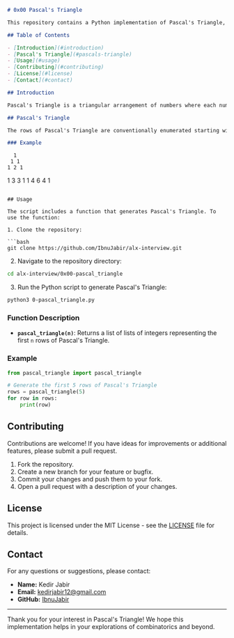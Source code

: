 ```markdown
# 0x00 Pascal's Triangle

This repository contains a Python implementation of Pascal's Triangle, a triangular array of the binomial coefficients. It is a well-known mathematical concept used in combinatorics, algebra, and probability.

## Table of Contents

- [Introduction](#introduction)
- [Pascal's Triangle](#pascals-triangle)
- [Usage](#usage)
- [Contributing](#contributing)
- [License](#license)
- [Contact](#contact)

## Introduction

Pascal's Triangle is a triangular arrangement of numbers where each number is the sum of the two numbers directly above it. This implementation provides a function to generate Pascal's Triangle up to a specified number of rows.

## Pascal's Triangle

The rows of Pascal's Triangle are conventionally enumerated starting with row zero at the top. The values in each row are calculated as the sum of the two values directly above, starting with `1` at the edges.

### Example
```

      1
     1 1
    1 2 1

1 3 3 1
1 4 6 4 1

````

## Usage

The script includes a function that generates Pascal's Triangle. To use the function:

1. Clone the repository:

```bash
git clone https://github.com/IbnuJabir/alx-interview.git
````

2. Navigate to the repository directory:

```bash
cd alx-interview/0x00-pascal_triangle
```

3. Run the Python script to generate Pascal's Triangle:

```bash
python3 0-pascal_triangle.py
```

### Function Description

- **`pascal_triangle(n)`**: Returns a list of lists of integers representing the first `n` rows of Pascal's Triangle.

### Example

```python
from pascal_triangle import pascal_triangle

# Generate the first 5 rows of Pascal's Triangle
rows = pascal_triangle(5)
for row in rows:
    print(row)
```

## Contributing

Contributions are welcome! If you have ideas for improvements or additional features, please submit a pull request.

1. Fork the repository.
2. Create a new branch for your feature or bugfix.
3. Commit your changes and push them to your fork.
4. Open a pull request with a description of your changes.

## License

This project is licensed under the MIT License - see the [LICENSE](LICENSE) file for details.

## Contact

For any questions or suggestions, please contact:

- **Name:** Kedir Jabir
- **Email:** kedirjabir12@gmail.com
- **GitHub:** [IbnuJabir](https://github.com/IbnuJabir)

---

Thank you for your interest in Pascal's Triangle! We hope this implementation helps in your explorations of combinatorics and beyond.
